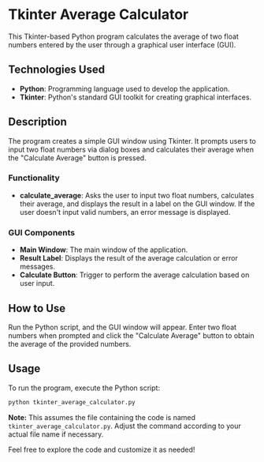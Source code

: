 # Tkinter Average Calculator

This Tkinter-based Python program calculates the average of two float numbers entered by the user through a graphical user interface (GUI).

## Technologies Used

- **Python**: Programming language used to develop the application.
- **Tkinter**: Python's standard GUI toolkit for creating graphical interfaces.

## Description

The program creates a simple GUI window using Tkinter. It prompts users to input two float numbers via dialog boxes and calculates their average when the "Calculate Average" button is pressed.

### Functionality

- **calculate_average**: Asks the user to input two float numbers, calculates their average, and displays the result in a label on the GUI window. If the user doesn't input valid numbers, an error message is displayed.

### GUI Components

- **Main Window**: The main window of the application.
- **Result Label**: Displays the result of the average calculation or error messages.
- **Calculate Button**: Trigger to perform the average calculation based on user input.

## How to Use

Run the Python script, and the GUI window will appear. Enter two float numbers when prompted and click the "Calculate Average" button to obtain the average of the provided numbers.

## Usage

To run the program, execute the Python script:

```bash
python tkinter_average_calculator.py
```

**Note:** This assumes the file containing the code is named `tkinter_average_calculator.py`. Adjust the command according to your actual file name if necessary.

Feel free to explore the code and customize it as needed!
